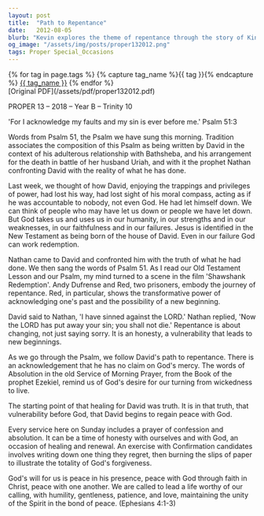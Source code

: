```yaml
---
layout: post
title:  "Path to Repentance"
date:   2012-08-05
blurb: "Kevin explores the theme of repentance through the story of King David and the Psalm 51, relating it to the journey of characters in the film 'Shawshank Redemption'. He emphasizes the importance of acknowledging our faults and the transformative power of truth and vulnerability. The sermon encourages self-reflection and the pursuit of peace with God and others, as we strive to live a life worthy of our calling."
og_image: "/assets/img/posts/proper132012.png"
tags: Proper Special_Occasions
---    
```

<div class="tag-pills">
  {% for tag in page.tags %}
    {% capture tag_name %}{{ tag }}{% endcapture %}
    <a href="{{ site.baseurl }}/tag/{{ tag_name }}" class="tag-pill">{{ tag_name }}</a>
  {% endfor %}
</div>
[Original PDF](/assets/pdf/proper132012.pdf)

PROPER 13 – 2018 – Year B – Trinity 10

'For I acknowledge my faults and my sin is ever before me.' Psalm 51:3

Words from Psalm 51, the Psalm we have sung this morning. Tradition associates the composition of this Psalm as being written by David in the context of his adulterous relationship with Bathsheba, and his arrangement for the death in battle of her husband Uriah, and with it the prophet Nathan confronting David with the reality of what he has done.

Last week, we thought of how David, enjoying the trappings and privileges of power, had lost his way, had lost sight of his moral compass, acting as if he was accountable to nobody, not even God. He had let himself down. We can think of people who may have let us down or people we have let down. But God takes us and uses us in our humanity, in our strengths and in our weaknesses, in our faithfulness and in our failures. Jesus is identified in the New Testament as being born of the house of David. Even in our failure God can work redemption.

Nathan came to David and confronted him with the truth of what he had done. We then sang the words of Psalm 51. As I read our Old Testament Lesson and our Psalm, my mind turned to a scene in the film 'Shawshank Redemption'. Andy Dufrense and Red, two prisoners, embody the journey of repentance. Red, in particular, shows the transformative power of acknowledging one's past and the possibility of a new beginning.

David said to Nathan, 'I have sinned against the LORD.' Nathan replied, 'Now the LORD has put away your sin; you shall not die.' Repentance is about changing, not just saying sorry. It is an honesty, a vulnerability that leads to new beginnings.

As we go through the Psalm, we follow David's path to repentance. There is an acknowledgement that he has no claim on God's mercy. The words of Absolution in the old Service of Morning Prayer, from the Book of the prophet Ezekiel, remind us of God's desire for our turning from wickedness to live.

The starting point of that healing for David was truth. It is in that truth, that vulnerability before God, that David begins to regain peace with God.

Every service here on Sunday includes a prayer of confession and absolution. It can be a time of honesty with ourselves and with God, an occasion of healing and renewal. An exercise with Confirmation candidates involves writing down one thing they regret, then burning the slips of paper to illustrate the totality of God's forgiveness.

God's will for us is peace in his presence, peace with God through faith in Christ, peace with one another. We are called to lead a life worthy of our calling, with humility, gentleness, patience, and love, maintaining the unity of the Spirit in the bond of peace. (Ephesians 4:1-3)
